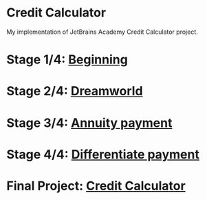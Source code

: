 # Credit Calculator
My implementation of JetBrains Academy Credit Calculator project.

# Stage 1/4: [Beginning](https://github.com/paula-bueno/Credit_Calculator/tree/master/Credit%20Calculator/Beginning)
# Stage 2/4: [Dreamworld](https://github.com/paula-bueno/Credit_Calculator/tree/master/Credit%20Calculator/Dreamworld)
# Stage 3/4: [Annuity payment](https://github.com/paula-bueno/Credit_Calculator/tree/master/Credit%20Calculator/Annuity%20payment)
# Stage 4/4: [Differentiate payment](https://github.com/paula-bueno/Credit_Calculator/tree/master/Credit%20Calculator/Differentiate%20payment)
# Final Project: [Credit Calculator](https://github.com/paula-bueno/Credit_Calculator/tree/master/Credit%20Calculator/task/creditcalc)
